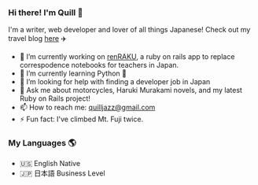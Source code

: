 ### Hi there! I'm Quill 👋

   I'm a writer, web developer and lover of all things Japanese! 
   Check out my travel blog [here](https://yamanashiamerican.wordpress.com/) :airplane:


- 🔭 I’m currently working on [renRAKU](https://www.renrakuchou.com), a ruby on rails app to replace correspodence notebooks for teachers in Japan.
- 🌱 I’m currently learning Python :snake:
- 🤔 I’m looking for help with finding a developer job in Japan
- 💬 Ask me about motorcycles, Haruki Murakami novels, and my latest Ruby on Rails project!
- 📫 How to reach me: quilljazz@gmail.com
- ⚡ Fun fact: I've climbed Mt. Fuji twice.

### My Languages :earth_americas:

- :us: English Native
- :jp: 日本語 Business Level

